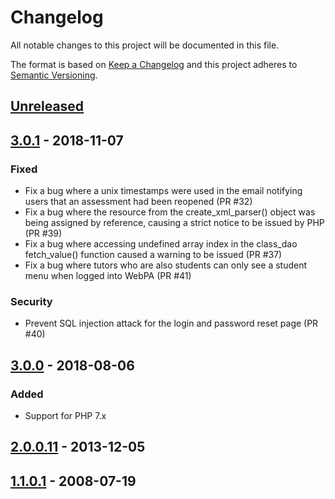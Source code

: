 # Changelog
All notable changes to this project will be documented in this file.

The format is based on [Keep a Changelog](http://keepachangelog.com/en/1.0.0/)
and this project adheres to [Semantic Versioning](http://semver.org/spec/v2.0.0.html).

## [Unreleased]

## [3.0.1] - 2018-11-07

### Fixed
- Fix a bug where a unix timestamps were used in the email notifying users that an assessment had been reopened (PR #32)
- Fix a bug where the resource from the create_xml_parser() object was being assigned by reference, causing a strict notice to be issued by PHP (PR #39)
- Fix a bug where accessing undefined array index in the class_dao fetch_value() function caused a warning to be issued (PR #37)
- Fix a bug where tutors who are also students can only see a student menu when logged into WebPA (PR #41)

### Security
- Prevent SQL injection attack for the login and password reset page (PR #40)

## [3.0.0] - 2018-08-06

### Added
- Support for PHP 7.x

## [2.0.0.11] - 2013-12-05

## [1.1.0.1] - 2008-07-19

[Unreleased]: https://github.com/WebPA/WebPA/compare/v3.0.1...HEAD
[3.0.1]: https://github.com/WebPA/WebPA/compare/3.0.0...3.0.1
[3.0.0]: https://github.com/WebPA/WebPA/compare/v2.0.0.11...3.0.0
[2.0.0.11]: https://github.com/WebPA/WebPA/compare/v1.1.0.1...v2.0.0.11
[1.1.0.1]: https://github.com/WebPA/WebPA/releases/tag/v1.1.0.1
